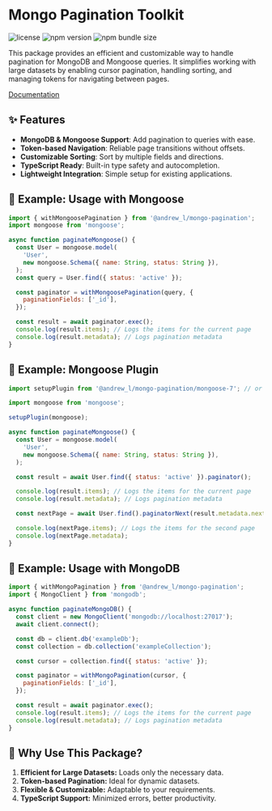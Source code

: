 # Mongo Pagination Toolkit

![license](https://img.shields.io/npm/l/%40andrew_l%2Fmongo-pagination)
![npm version](https://img.shields.io/npm/v/%40andrew_l%2Fmongo-pagination)
![npm bundle size](https://img.shields.io/bundlephobia/minzip/%40andrew_l%2Fmongo-pagination)

This package provides an efficient and customizable way to handle pagination for MongoDB and Mongoose queries. It simplifies working with large datasets by enabling cursor pagination, handling sorting, and managing tokens for navigating between pages.

[Documentation](https://men232.github.io/toolkit/reference/@andrew_l/mongo-pagination/)

<!-- install placeholder -->

## ✨ Features

- **MongoDB & Mongoose Support**: Add pagination to queries with ease.
- **Token-based Navigation**: Reliable page transitions without offsets.
- **Customizable Sorting**: Sort by multiple fields and directions.
- **TypeScript Ready**: Built-in type safety and autocompletion.
- **Lightweight Integration**: Simple setup for existing applications.

## 🚀 Example: Usage with Mongoose

```js
import { withMongoosePagination } from '@andrew_l/mongo-pagination';
import mongoose from 'mongoose';

async function paginateMongoose() {
  const User = mongoose.model(
    'User',
    new mongoose.Schema({ name: String, status: String }),
  );
  const query = User.find({ status: 'active' });

  const paginator = withMongoosePagination(query, {
    paginationFields: ['_id'],
  });

  const result = await paginator.exec();
  console.log(result.items); // Logs the items for the current page
  console.log(result.metadata); // Logs pagination metadata
}
```

## 🚀 Example: Mongoose Plugin

```js
import setupPlugin from '@andrew_l/mongo-pagination/mongoose-7'; // or 8

import mongoose from 'mongoose';

setupPlugin(mongoose);

async function paginateMongoose() {
  const User = mongoose.model(
    'User',
    new mongoose.Schema({ name: String, status: String }),
  );

  const result = await User.find({ status: 'active' }).paginator();

  console.log(result.items); // Logs the items for the current page
  console.log(result.metadata); // Logs pagination metadata

  const nextPage = await User.find().paginatorNext(result.metadata.next);

  console.log(nextPage.items); // Logs the items for the second page
  console.log(nextPage.metadata);
}
```

## 🚀 Example: Usage with MongoDB

```js
import { withMongoPagination } from '@andrew_l/mongo-pagination';
import { MongoClient } from 'mongodb';

async function paginateMongoDB() {
  const client = new MongoClient('mongodb://localhost:27017');
  await client.connect();

  const db = client.db('exampleDb');
  const collection = db.collection('exampleCollection');

  const cursor = collection.find({ status: 'active' });

  const paginator = withMongoPagination(cursor, {
    paginationFields: ['_id'],
  });

  const result = await paginator.exec();
  console.log(result.items); // Logs the items for the current page
  console.log(result.metadata); // Logs pagination metadata
}
```

## 🤔 Why Use This Package?

1. **Efficient for Large Datasets:** Loads only the necessary data.
2. **Token-based Pagination:** Ideal for dynamic datasets.
3. **Flexible & Customizable:** Adaptable to your requirements.
4. **TypeScript Support:** Minimized errors, better productivity.
